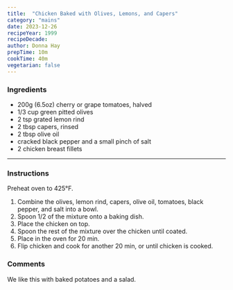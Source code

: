 ```yaml
---
title:  "Chicken Baked with Olives, Lemons, and Capers"
category: "mains"
date: 2023-12-26
recipeYear: 1999
recipeDecade:
author: Donna Hay
prepTime: 10m
cookTime: 40m
vegetarian: false
---
```


### Ingredients

- 200g (6.5oz) cherry or grape tomatoes, halved
- 1/3 cup green pitted olives
- 2 tsp grated lemon rind
- 2 tbsp capers, rinsed
- 2 tbsp olive oil
- cracked black pepper and a small pinch of salt
- 2 chicken breast fillets

---

### Instructions

Preheat oven to 425°F.

1. Combine the olives, lemon rind, capers, olive oil, tomatoes, black pepper, and salt into a bowl.
2. Spoon 1/2 of the mixture onto a baking dish.
3. Place the chicken on top.
4. Spoon the rest of the mixture over the chicken until coated.
5. Place in the oven for 20 min.
6. Flip chicken and cook for another 20 min, or until chicken is cooked.

### Comments

We like this with baked potatoes and a salad.
